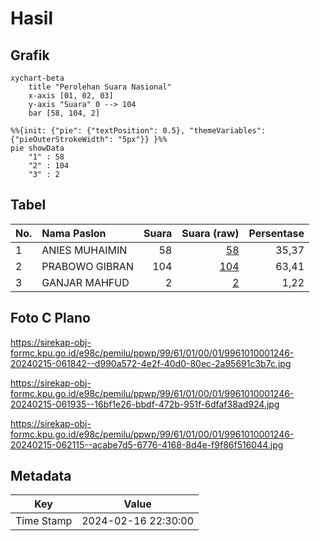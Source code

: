 # Hasil

## Grafik

```mermaid
xychart-beta
    title "Perolehan Suara Nasional"
    x-axis [01, 02, 03]
    y-axis "Suara" 0 --> 104
    bar [58, 104, 2]
```

```mermaid
%%{init: {"pie": {"textPosition": 0.5}, "themeVariables": {"pieOuterStrokeWidth": "5px"}} }%%
pie showData
    "1" : 58
    "2" : 104
    "3" : 2
```

## Tabel

| No. | Nama Paslon    | Suara | Suara (raw) | Persentase |
|:--- |:-------------- | -----:| -----------:| ----------:|
| 1   | ANIES MUHAIMIN | 58    | [58][p-1]   | 35,37      |
| 2   | PRABOWO GIBRAN | 104   | [104][p-2]  | 63,41      |
| 3   | GANJAR MAHFUD  | 2     | [2][p-3]    | 1,22       |


[p-1]: https://github.com/gigit-pemilu/pemilu-2024/blob/main/pilpres/hitung-suara/sub/99-luar-negeri/sub/61-kota-kinabalu-malaysia/sub/01-kota-kinabalu-malaysia/sub/0001-kota-kinabalu-malaysia/sub/246-ksk-235/sub/paslon-1.txt
[p-2]: https://github.com/gigit-pemilu/pemilu-2024/blob/main/pilpres/hitung-suara/sub/99-luar-negeri/sub/61-kota-kinabalu-malaysia/sub/01-kota-kinabalu-malaysia/sub/0001-kota-kinabalu-malaysia/sub/246-ksk-235/sub/paslon-2.txt
[p-3]: https://github.com/gigit-pemilu/pemilu-2024/blob/main/pilpres/hitung-suara/sub/99-luar-negeri/sub/61-kota-kinabalu-malaysia/sub/01-kota-kinabalu-malaysia/sub/0001-kota-kinabalu-malaysia/sub/246-ksk-235/sub/paslon-3.txt

## Foto C Plano

https://sirekap-obj-formc.kpu.go.id/e98c/pemilu/ppwp/99/61/01/00/01/9961010001246-20240215-061842--d990a572-4e2f-40d0-80ec-2a95691c3b7c.jpg

https://sirekap-obj-formc.kpu.go.id/e98c/pemilu/ppwp/99/61/01/00/01/9961010001246-20240215-061935--16bf1e26-bbdf-472b-951f-6dfaf38ad924.jpg

https://sirekap-obj-formc.kpu.go.id/e98c/pemilu/ppwp/99/61/01/00/01/9961010001246-20240215-062115--acabe7d5-6776-4168-8d4e-f9f86f516044.jpg


## Metadata

| Key        | Value               |
| ---------- | ------------------- |
| Time Stamp | 2024-02-16 22:30:00 |



